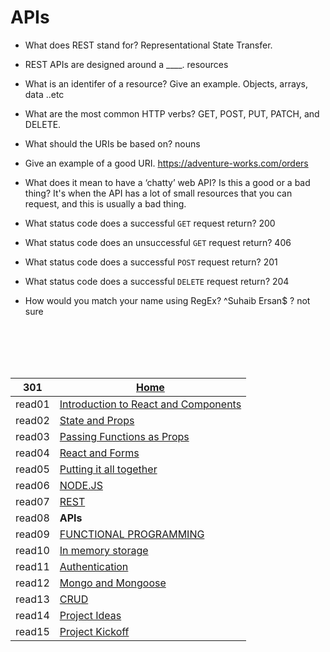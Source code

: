 # APIs

* What does REST stand for?
Representational State Transfer.
* REST APIs are designed around a ____.
resources
* What is an identifer of a resource? Give an example.
Objects, arrays, data ..etc
* What are the most common HTTP verbs?
GET, POST, PUT, PATCH, and DELETE.
* What should the URIs be based on?
nouns
* Give an example of a good URI.
https://adventure-works.com/orders
* What does it mean to have a ‘chatty’ web API? Is this a good or a bad thing?
It's when the API has a lot of small resources that you can request, and this is usually a bad thing.
* What status code does a successful `GET` request return?
200
* What status code does an unsuccessful `GET` request return?
406 
* What status code does a successful `POST` request return?
201 
* What status code does a successful `DELETE` request return?
204

* How would you match your name using RegEx?
^Suhaib Ersan$ ? not sure





<br/><br/> 
<br/><br/> 



|301| [Home](https://suhaib-ersan.github.io/reading-notes/) |
|-|-|
| read01 | [Introduction to React and Components](https://suhaib-ersan.github.io/reading-notes/301/read01) |
| read02 | [State and Props](https://suhaib-ersan.github.io/reading-notes/301/read02) |
| read03 | [Passing Functions as Props](https://suhaib-ersan.github.io/reading-notes/301/read03) |
| read04 | [React and Forms](https://suhaib-ersan.github.io/reading-notes/301/read04) |
| read05 | [Putting it all together](https://suhaib-ersan.github.io/reading-notes/301/read05) |
| read06 | [NODE.JS](https://suhaib-ersan.github.io/reading-notes/301/read06) |
| read07 | [REST](https://suhaib-ersan.github.io/reading-notes/301/read07) |
| read08 | **APIs** |
| read09 | [FUNCTIONAL PROGRAMMING](https://suhaib-ersan.github.io/reading-notes/301/read09) |
| read10 | [In memory storage](https://suhaib-ersan.github.io/reading-notes/301/read10) |
| read11 | [Authentication](https://suhaib-ersan.github.io/reading-notes/301/read11) |
| read12 | [Mongo and Mongoose](https://suhaib-ersan.github.io/reading-notes/301/read12) |
| read13 | [CRUD](https://suhaib-ersan.github.io/reading-notes/301/read13) |
| read14 | [Project Ideas](https://suhaib-ersan.github.io/reading-notes/301/read14) |
| read15 | [Project Kickoff](https://suhaib-ersan.github.io/reading-notes/301/read15) |